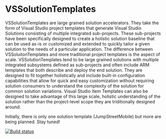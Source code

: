 # VSSolutionTemplates
VSSolutionTemplates are large grained solution accelerators.  They take the form of Visual Studio project templates
that generate Visual Studio Solutions consisting of multiple integrated sub-projects.  These sub-projects have been
specifically designed to create a holistic solution baseline that can be used as-is or customized and extended to
quickly tailor a given solution to the needs of a particular application.  The difference between VSSoluitonTemplates
and more traditional project templates is the aspect of scale.  VSSolutionTemplates tend to be large grained
solutions with multiple integrated subsystems defined as sub-projects and often include ARM templates that both 
describe and deploy the end solution.  They are designed to fit together holistically and include built-in
configuration capabilities that allow for quick and easy customization without requiring solution consumers to
understand the complexity of the solution for common solution variations.  Visual Studio Item Templates can also be
designed to take advantage of this large scale, holistic understanding of the solution rather than the project-level
scope they are triditionally designed around.

Initially, there is only one solution template (JumpStreetMobile) but more are being planned.  Stay tuned!

[![Build status](https://ci.appveyor.com/api/projects/status/hjjcd8lj82oeofjs?svg=true)](https://ci.appveyor.com/project/sayedihashimi/vssolutiontemplates)
